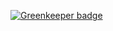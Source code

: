 

[![Greenkeeper badge](https://badges.greenkeeper.io/GeeklyClub/react-native-workshop.svg)](https://greenkeeper.io/)